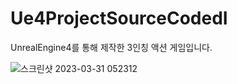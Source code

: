 # Ue4ProjectSourceCodedI
UnrealEngine4를 통해 제작한 3인칭 액션 게임입니다.


![스크린샷 2023-03-31 052312](https://user-images.githubusercontent.com/85017198/228955596-d969ebb7-f3e3-4d1f-b6e0-11b293b7f94d.png)
